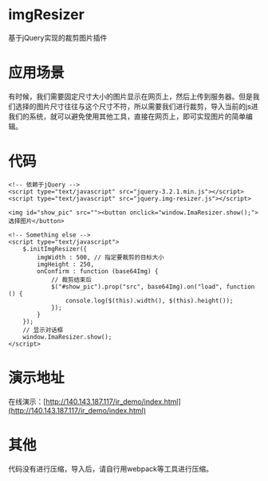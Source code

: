 # imgResizer
基于jQuery实现的裁剪图片插件
# 应用场景
有时候，我们需要固定尺寸大小的图片显示在网页上，然后上传到服务器。但是我们选择的图片尺寸往往与这个尺寸不符，所以需要我们进行裁剪，导入当前的js进我们的系统，就可以避免使用其他工具，直接在网页上，即可实现图片的简单编辑。
# 代码
```
<!-- 依赖于jQuery -->
<script type="text/javascript" src="jquery-3.2.1.min.js"></script>
<script type="text/javascript" src="jquery.img-resizer.js"></script>

<img id="show_pic" src=""><button onclick="window.ImaResizer.show();">选择图片</button>

<!-- Something else -->
<script type="text/javascript">
    $.initImgResizer({
        imgWidth : 500, // 指定要裁剪的目标大小
        imgHeight : 250,
        onConfirm : function (base64Img) {
            // 裁剪结束后
            $("#show_pic").prop("src", base64Img).on("load", function () {
                console.log($(this).width(), $(this).height());
            });
        }
    });
    // 显示对话框
    window.ImaResizer.show();
</script>
```
# 演示地址
在线演示：[http://140.143.187.117/ir_demo/index.html](http://140.143.187.117/ir_demo/index.html)

# 其他
代码没有进行压缩，导入后，请自行用webpack等工具进行压缩。